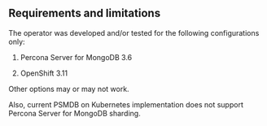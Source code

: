 Requirements and limitations
-------------------------------------------

The operator was developed and/or tested for the following configurations only:

1. Percona Server for MongoDB 3.6

2. OpenShift 3.11

Other options may or may not work.

Also, current PSMDB on Kubernetes implementation does not support Percona Server for MongoDB sharding.

